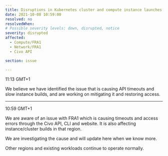 ```yaml
---
title: Disruptions in Kubernetes cluster and compute instance launches as well as API access in FRA1
date: 2021-10-08 10:59:00
resolved: no
resolvedWhen: 
# Possible severity levels: down, disrupted, notice
severity: disrupted
affected:
  - Compute/FRA1
  - Network/FRA1
  - Civo API

section: issue

---
```


11:13 GMT+1

We believe we have identified the issue that is causing API timeouts and slow instance builds, and are working on mitigating it and restoring access.

---

10:59 GMT+1

We are aware of an issue with FRA1 which is causing timeouts and access errors through the Civo API, CLI and website. It is also affecting instance/cluster builds in that region.

We are investigating the cause and will update here when we know more.

Other regions and existing workloads continue to operate normally.
